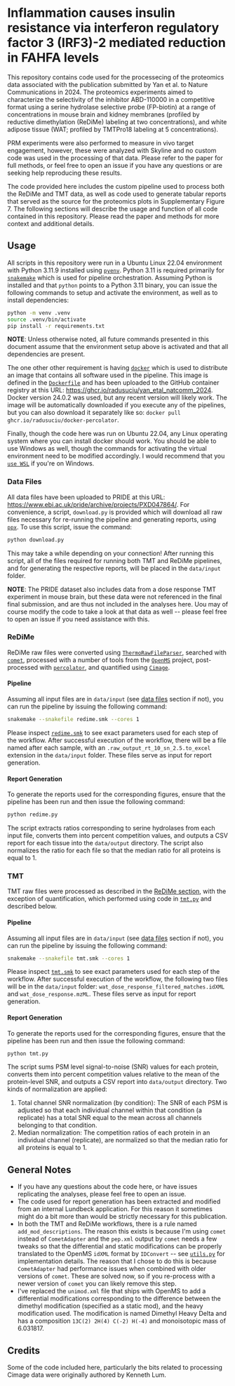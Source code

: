 # Inflammation causes insulin resistance via interferon regulatory factor 3 (IRF3)-2 mediated reduction in FAHFA levels

This repository contains code used for the processecing of the proteomics data associated with the publication submitted by Yan et al. to Nature Communications in 2024. The proteomics experiments aimed to characterize the selectivity of the inhibitor ABD-110000 in a competitive format using a serine hydrolase selective probe (FP-biotin) at a range of concentrations in mouse brain and kidney membranes (profiled by reductive dimethylation (ReDiMe) labeling at two concentrations), and white adipose tissue (WAT; profiled by TMTPro18 labeling at 5 concentrations).

PRM experiments were also performed to measure in vivo target engagement, however, these were analyzed with Skyline and no custom code was used in the processing of that data. Please refer to the paper for full methods, or feel free to open an issue if you have any questions or are seeking help reproducing these results.

The code provided here includes the custom pipeline used to process both the ReDiMe and TMT data, as well as code used to generate tabular reports that served as the source for the proteomics plots in Supplementary Figure 7. The following sections will describe the usage and function of all code contained in this repository. Please read the paper and methods for more context and additional details.

## Usage

All scripts in this repository were run in a Ubuntu Linux 22.04 environment with Python 3.11.9 installed using [`pyenv`](https://github.com/pyenv/pyenv). Python 3.11 is required primarily for [`snakemake`](https://snakemake.github.io/) which is used for pipeline orchestration. Assuming Python is installed and that `python` points to a Python 3.11 binary, you can issue the following commands to setup and activate the environment, as well as to install dependencies:

```bash
python -m venv .venv
source .venv/bin/activate
pip install -r requirements.txt
```

**NOTE**: Unless otherwise noted, all future commands presented in this document assume that the environment setup above is activated and that all dependencies are present.

The one other other requirement is having [`docker`](https://github.com/docker) which is used to distribute an image that contains all software used in the pipeline. This image is defined in the [`Dockerfile`](Dockerfile) and has been uploaded to the GitHub container registry at this URL: https://ghcr.io/radusuciu/yan_etal_natcomm_2024. Docker version 24.0.2 was used, but any recent version will likely work. The image will be automatically downloaded if you execute any of the pipelines, but you can also download it separately like so: `docker pull ghcr.io/radusuciu/docker-percolator`.

Finally, though the code here was run on Ubuntu 22.04, any Linux operating system where you can install docker should work. You should be able to use Windows as well, though the commands for activating the virtual environment need to be modified accordingly. I would recommend that you [`use WSL`](https://learn.microsoft.com/en-us/windows/wsl/install) if you're on Windows.

### Data Files

All data files have been uploaded to PRIDE at this URL: https://www.ebi.ac.uk/pride/archive/projects/PXD047864/. For convenience, a script, `download.py` is provided which will download all raw files necessary for re-running the pipeline and generating reports, using [`ppx`](https://github.com/wfondrie/ppx). To use this script, issue the command:

```bash
python download.py
```

This may take a while depending on your connection! After running this script, all of the files required for running both TMT and ReDiMe pipelines, and for generating the respective reports, will be placed in the `data/input` folder.

**NOTE**: The PRIDE dataset also includes data from a dose response TMT experiment in mouse brain, but these data were not referenced in the final final submission, and are thus not included in the analyses here. Uou may of course modify the code to take a look at that data as well -- please feel free to open an issue if you need assistance with this.

### ReDiMe

ReDiMe raw files were converted using [`ThermoRawFileParser`](https://github.com/compomics/ThermoRawFileParser), searched with [`comet`](https://uwpr.github.io/Comet/), processed with a number of tools from the [`OpenMS`](https://github.com/openms/openms) project, post-processed with [`percolator`](https://github.com/percolator/percolator), and quantified using [`Cimage`](https://github.com/wangchulab/CIMAGE).

#### Pipeline

Assuming all input files are in `data/input` (see [data files](#data-files) section if not), you can run the pipeline by issuing the following command:

```bash
snakemake --snakefile redime.smk --cores 1
```

Please inspect [`redime.smk`](redime.smk) to see exact parameters used for each step of the workflow. After successful execution of the workflow, there will be a file named after each sample, with an `.raw_output_rt_10_sn_2.5.to_excel` extension in the `data/input` folder. These files serve as input for report generation.

#### Report Generation

To generate the reports used for the corresponding figures, ensure that the pipeline has been run and then issue the following command:

```bash
python redime.py
```

The script extracts ratios corresponding to serine hydrolases from each input file, converts them into percent competition values, and outputs a CSV report for each tissue into the `data/output` directory. The script also normalizes the ratio for each file so that the median ratio for all proteins is equal to 1.

### TMT

TMT raw files were processed as described in the [ReDiMe section](#redime), with the exception of quantification, which performed using code in [`tmt.py`](tmt.py) and described below.

#### Pipeline

Assuming all input files are in `data/input` (see [data files](#data-files) section if not), you can run the pipeline by issuing the following command:

```bash
snakemake --snakefile tmt.smk --cores 1
```

Please inspect [`tmt.smk`](tmt.smk) to see exact parameters used for each step of the workflow. After successful execution of the workflow, the following two files will be in the `data/input` folder: `wat_dose_response_filtered_matches.idXML` and `wat_dose_response.mzML`. These files serve as input for report generation.

#### Report Generation

To generate the reports used for the corresponding figures, ensure that the pipeline has been run and then issue the following command:

```bash
python tmt.py
```

The script sums PSM level signal-to-noise (SNR) values for each protein, converts them into percent competition values relative to the mean of the protein-level SNR, and outputs a CSV report into `data/output` directory. Two kinds of normalization are applied: 

1. Total channel SNR normalization (by condition): The SNR of each PSM is adjusted so that each individual channel within that condition (a replicate) has a total SNR equal to the mean across all channels belonging to that condition.
2. Median normalization: The competition ratios of each protein in an individual channel (replicate), are normalized so that the median ratio for all proteins is equal to 1.

## General Notes

- If you have any questions about the code here, or have issues replicating the analyses, please feel free to open an issue.
- The code used for report generation has been extracted and modified from an internal Lundbeck application. For this reason it sometimes might do a bit more than would be strictly necessary for this publication.
- In both the TMT and ReDiMe workflows, there is a rule named `add_mod_descriptions`. The reason this exists is because I'm using `comet` instead of `CometAdapter` and the `pep.xml` output by `comet` needs a few tweaks so that the differential and static modifications can be properly translated to the OpenMS `idXML` format by `IDConvert` -- see [`utils.py`](utils.py#add_mod_descriptions_to_comet_output) for implementation details. The reason that I chose to do this is because `CometAdapter` had performance issues when combined with older versions of `comet`. These are solved now, so if you re-process with a newer version of `comet` you can likely remove this step.
- I've replaced the `unimod.xml` file that ships with OpenMS to add a differential modifications corresponding to the difference between the dimethyl modification (specified as a static mod), and the heavy modification used. The modification is named Dimethyl Heavy Delta and has a composition `13C(2) 2H(4) C(-2) H(-4)` and monoisotopic mass of 6.031817.

## Credits

Some of the code included here, particularly the bits related to processing Cimage data were originally authored by Kenneth Lum.
